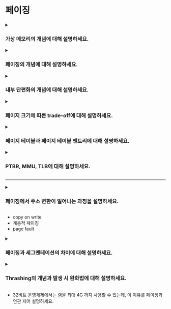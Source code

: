 # 페이징

<details>  
<summary><h3>가상 메모리의 개념에 대해 설명하세요.</h3></summary>

- 실행하고자 하는 프로그램의 일부만 메모리에 적재하여 실제 물리적인 메모리 크기보다 더 큰 프로세스도 실행할 수 있게 하는 기술
- 물리 메모리 크기를 넘어서는 경우 디스크의 스왑 영역을 추가로 사용하기도 함
- 페이징, 세그멘테이션 등의 메모리 관리 기법을 활용해 가상 메모리를 구현함

<details>  
<summary><h4>가상 주소와 물리 주소의 차이는 무엇인가요?</h4></summary>

##### 가상 주소
- 각 프로세스가 독립적으로 가지는 논리적 주소
- 프로세스가 자신의 메모리에 접근하기 위해 사용하는 주소
- 가상 주소 공간은 각 프로세스마다 분리되어 다른 프로세스와 주소 충돌이 발생하지 않음
- 페이징 시스템에서의 가상 주소는 페이지 번호와 오프셋으로 이루어짐

##### 물리 주소
- 실제 메모리내의 주소
- 운영체제는 페이지 테이블을 이용해 가상 주소를 물리 주소로 변환하여 매핑함
- 모든 가상 주소는 MMU(Memory Management Unit)을 통해 물리 주소로 변환된 후 실제 메모리에 접근할 수 있음
</details>
</details>

<details>  
<summary><h3>페이징의 개념에 대해 설명하세요.</h3></summary>

- 가상 메모리와 물리 메모리를 동일한 크기의 블록 단위로 나누어 관리하는 기법
- 가상 메모리의 블록을 페이지, 물리 메모리의 블록을 프레임이라 부름
- 페이지가 실제로 메모리에 로드될 때, 페이지 테이블을 통해 가상 메모리의 페이지가 물리 메모리의 프레임에 매핑됨

<details>  
<summary><h4>페이징이 외부 단편화 문제를 해결하는 방식을 설명하세요.</h4></summary>

- 페이징에서는 모든 페이지와 프레임의 크기가 동일하게 고정되어 있으므로, 다양한 크기의 빈 공간이 생기지 않아 외부 단편화가 발생하지 않음
- 다만, 페이지 크기보다 작은 데이터가 들어올 경우 페이지 내부 공간이 낭비되는 내부 단편화 문제가 발생할 수 있음
</details>
</details>

<details>  
<summary><h3>내부 단편화의 개념에 대해 설명하세요.</h3></summary>

- 할당된 메모리 블록 내에서 사용되지 않은 여유 공간
- 고정 크기 메모리 블록에 데이터를 할당할 때, 데이터 크기보다 블록 크기가 클 경우 공간이 남게됨
- 예를 들어, 4KB 크기의 페이지에 3.5KB의 데이터를 할당하면 0.5KB가 낭비되며, 이 0.5KB가 내부 단편화임
</details>

<details>  
<summary><h3>페이지 크기에 따른 trade-off에 대해 설명하세요.</h3></summary>

| 요소         | 페이지 크기 작을 때 | 페이지 크기 클 때 |
|------------|-------------|------------|
| 내부 단편화     | 적음          | 큼          |
| 페이지 테이블 크기 | 큼           | 작음         |
| 디스크 I/O    | 많음          | 적음         |
</details>

<details>  
<summary><h3>페이지 테이블과 페이지 테이블 엔트리에 대해 설명하세요.</h3></summary>

#### 페이지 테이블
- 페이지와 프레임 간의 매핑 정보를 저장하는 테이블
- 각 프로세스는 독립적인 페이지 테이블을 가지며, 이를 통해 가상 주소를 물리 주소로 변환할 수 있음
- 페이지 테이블은 일반적으로 메인 메모리에 저장됨
<br>

#### 페이지 테이블 엔트리
- 페이지 테이블의 각 행들을 페이지 테이블 엔트리(PTE)라 부름
- 각 엔트리에는 페이지 번호, 프레임 번호, 유효 비트, 보호 비트, 참조 비트, 수정 비트 등이 포함됨

##### 페이지 번호
- 가상 주소에서 특정 페이지를 식별하는 번호

##### 프레임 번호
- 물리 주소에서 특정 프레임을 식별하는 번호
- 페이지 번호와 결합하여 실제 물리 메모리 위치를 찾을 수 있음

##### 유효 비트
- 페이지가 메모리 내에 존재하는지 여부를 나타내는 비트(1: 메모리에 존재, 0: 디스크에 존재)
- 유효 비트가 0이면 페이지 폴트가 발생함
- 페이지 폴트가 발생하면, CPU는 기존의 작업을 백업하고 페이지 폴트 처리 루틴을 실행함
- 페이지 폴트 처리 루틴은 해당 페이지를 디스크에서 메모리로 가져온 뒤, 유효 비트를 1로 변경하여 페이지를 사용할 수 있도록 함

##### 보호 비트
- 페이지에 대한 접근 권한(읽기, 쓰기, 실행)을 나타내는 비트

##### 참조 비트
- 페이지가 최근 참조되었는지를 나타내는 비트(1: 최근에 접근된 페이지, 0: 최근에 접근되지 않은 페이지)
- 운영체제는 참조 비트를 이용해 페이지 교체 알고리즘을 관리함

##### 수정 비트(Dirty Bit)
- 페이지가 수정된 적이 있는지를 나타내는 비트(1: 수정된 페이지, 0: 수정되지 않은 페이지)
- 수정된 페이지는 나중에 디스크에 데이터를 저장할 때, 변경 사항을 반영해 저장함
- 이를 통해 해당 페이지가 메모리에서 제거되기 전에 수정된 내용을 디스크에 반영할 수 있음
</details>

<details>  
<summary><h3>PTBR, MMU, TLB에 대해 설명하세요.</h3></summary>

#### PTBR(Page Table Base Register)
- 현재 실행 중인 프로세스의 페이지 테이블 시작 주소를 저장하는 레지스터
- 각 프로세스는 독립적인 페이지 테이블을 가지고 있으며, PTBR은 해당 프로세스의 페이지 테이블을 가리킴
- 예를 들어, 프로세스 A가 실행 중일 때, PTBR은 프로세스 A의 페이지 테이블을 가리킴
- 운영체제가 컨텍스트 스위칭을 할 때마다, PTBR은 각 프로세스의 페이지 테이블을 정확하게 참조할 수 있도록 도와줌

#### MMU(Memory Management Unit)
- 가상 주소를 물리 주소로 변환하는 하드웨어
- 페이지 테이블을 참조하여 가상 주소를 물리 주소로 변환함
- MMU는 PTBR을 통해 현재 프로세스의 페이지 테이블을 찾고, 페이지 번호를 기반으로 프레임 번호를 얻은 후, 오프셋을 더해 물리 주소를 생성함
- 페이지 폴트가 발생하면, MMU는 운영체제에 신호를 보내어 페이지 폴트 처리 루틴을 실행하도록 유도함

#### TLB(Translation Lookaside Buffer)
- 페이지 테이블 엔트리의 일부 정보를 캐시한 메모리
- MMU는 페이지 테이블을 조회하기 전에 TLB를 먼저 확인함  
- TLB 히트: TLB에 찾는 페이지가 있는 경우, MMU는 페이지 테이블을 조회하지 않고 물리 주소를 계산함
- TLB 미스: TLB에 찾는 페이지가 없는 경우, MMU는 페이지 테이블을 조회하여 물리 주소를 계산하고, 그 결과를 TLB에 저장해 이후 빠르게 접근할 수 있도록 함

<details>  
<summary><h4>MMU와 TLB는 어디에 위치해 있나요?</h4></summary>

- MMU: CPU 내부에 위치
- TLB: 일반적으로 MMU 내부에 위치
</details>

<details>  
<summary><h4>컨텍스트 스위칭 발생 시 TLB는 어떻게 되는지 설명하세요.</h4></summary>

- 새 프로세스는 자신만의 독립적인 페이지 테이블을 사용하므로, 이전 프로세스의 TLB 정보는 더이상 유효하지 않음
- 따라서 TLB를 플러시(flush)하여 모든 TLB 엔트리를 무효화(invalidate)해야 함
- 즉, 컨텍스트 스위칭 후 TLB는 비워지며, 새로운 프로세스에 알맞은 TLB 엔트리가 채워지기 전까지는 TLB 미스가 증가함
- 이로 인해 초기에는 페이지 테이블 조회가 늘어나고 성능 저하가 발생할 수 있지만, 새로운 프로세스의 TLB가 다시 채워지면 성능이 회복됨
</details>

<details>  
<summary><h4>코어가 여러 개인 경우 TLB는 어떻게 동기화 할 수 있을까요?</h4></summary>

- 멀티 코어 시스템에서는 각 코어마다 독립적인 TLB를 가질 수 있기 때문에, 페이지 테이블이 수정될 때 TLB의 일관성 문제가 발생할 수 있음
- 페이지 테이블이 수정되면 해당 정보를 캐시하고 있는 TLB가 최신 정보를 반영하지 않을 수 있어, TLB 미스가 발생하거나 잘못된 주소 변환이 일어날 수 있음
- 이를 해결하기 위해 모든 코어의 TLB를 플러시하거나 특정 코어의 TLB를 플러시할 수 있음
</details>
</details>

---

<details>  
<summary><h3>페이징에서 주소 변환이 일어나는 과정을 설명하세요.</h3></summary>

</details>

- copy on write
- 계층적 페이징
- page fault
  
<details>  
<summary><h3>페이징과 세그멘테이션의 차이에 대해 설명하세요.</h3></summary>

<details>  
<summary><h4>현대 운영체제에서 페이징이 세그멘테이션보다 더 자주 사용되는 이유는 무엇인가요?</h4></summary>

</details>
</details>

<details>  
<summary><h3>Thrashing의 개념과 발생 시 완화법에 대해 설명하세요.</h3></summary>

</details>

- 32비트 운영체제에서는 램을 최대 4G 까지 사용할 수 있는데, 이 이유를 페이징과 연관 지어 설명하세요.

